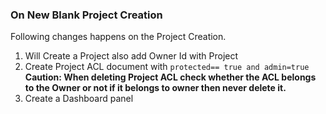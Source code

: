 ### On New Blank Project Creation

  
Following changes happens on the Project Creation.

1. Will Create a Project also add Owner Id with Project
2. Create Project ACL document with `protected== true and admin=true` **Caution: When deleting Project ACL check whether the ACL belongs to the Owner or not if it belongs to owner then never delete it.**
3. Create a Dashboard panel 



